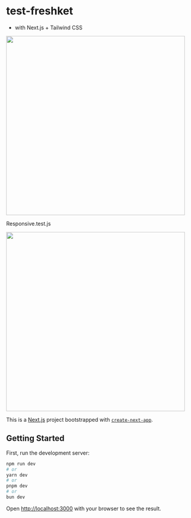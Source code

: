 # test-freshket

- with Next.js + Tailwind CSS

[<img src="https://isntautomatic.com/test-freshket.png" width="480" target="_blank" />](https://isntautomatic.com/test-freshket.png)

Responsive.test.js

[<img src="https://isntautomatic.com/test-freshket-2.png" width="480" target="_blank" />](https://isntautomatic.com/test-freshket-2.png)

This is a [Next.js](https://nextjs.org/) project bootstrapped with [`create-next-app`](https://github.com/vercel/next.js/tree/canary/packages/create-next-app).

## Getting Started

First, run the development server:

```bash
npm run dev
# or
yarn dev
# or
pnpm dev
# or
bun dev
```

Open [http://localhost:3000](http://localhost:3000) with your browser to see the result.
